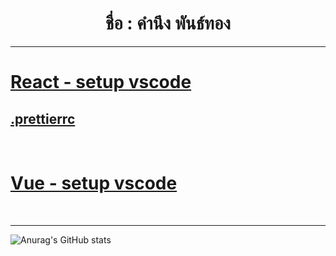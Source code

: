 <h1  align="center">ชื่อ : คำนึง พันธ์ทอง</h1>

<!--
**sing3demons/sing3demons** is a ✨ _special_ ✨ repository because its `README.md` (this file) appears on your GitHub profile.

-->

<hr>

<h1>
<a href="https://github.com/sing3demons/vscode-react/blob/main/setting.json"> React - setup vscode </a>
</h1>
<h2><a href="https://github.com/sing3demons/vscode-react/blob/main/.prettierrc"> .prettierrc  </a></h2>
<br>

<h1><a href="https://github.com/sing3demons/vscode-vue">Vue - setup vscode</a></h1><br>

<hr>

![Anurag's GitHub stats](https://github-readme-stats.vercel.app/api?username=sing3demons&show_icons=true&theme=radical)

